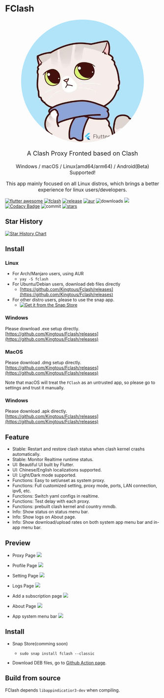 # FClash

<p align="center"><img src="assets/images/app_tray.png" style="border-radius: 50%;"/></p>


<p align="center" style="font-size: 20px">A Clash Proxy Fronted based on Clash</p>
<p align="center" style="font-size: 16px">Windows / macOS / Linux(amd64/arm64) / Android(Beta) Supported!</p>
<p align="center" style="font-size: 16px">This app mainly focused on all Linux distros, which brings a better experience for linux users/developers.</p>

[![flutter awesome](https://img.shields.io/badge/Flutter-Awesome-orange)](https://flutterawesome.com/clash-fronted-client-by-flutter-linux-supported/)
[![fclash](https://snapcraft.io/fclash/badge.svg)](https://snapcraft.io/fclash)
[![release](https://img.shields.io/github/v/release/kingtous/fclash)](https://github.com/Kingtous/Fclash/releases)
[![aur](https://img.shields.io/aur/version/fclash)](https://aur.archlinux.org/packages/fclash)
![downloads](https://img.shields.io/github/downloads/kingtous/fclash/total)
![](https://img.shields.io/github/workflow/status/kingtous/fclash/Build%20Debian%20Package)
[![Codacy Badge](https://app.codacy.com/project/badge/Grade/1d9c16d3c94f45fc9b4ee95d9c2e6f8c)](https://www.codacy.com/gh/Kingtous/Fclash/dashboard?utm_source=github.com&amp;utm_medium=referral&amp;utm_content=Kingtous/Fclash&amp;utm_campaign=Badge_Grade)
![commit](https://img.shields.io/github/commit-activity/y/kingtous/fclash)
[![stars](https://img.shields.io/github/stars/kingtous/fclash?style=social)]()

## Star History

[![Star History Chart](https://api.star-history.com/svg?repos=kingtous/fclash&type=Date)](https://star-history.com/#kingtous/fclash&Date)


## Install

### Linux

- For Arch/Manjaro users, using AUR
  - `yay -S fclash`
- For Ubuntu/Debian users, download deb files directly
  - [https://github.com/Kingtous/Fclash/releases](https://github.com/Kingtous/Fclash/releases)
- For other distro users, please to use the snap app.
  - [![Get it from the Snap Store](https://snapcraft.io/static/images/badges/en/snap-store-black.svg)](https://snapcraft.io/fclash)

### Windows

Please download .exe setup directly. [https://github.com/Kingtous/Fclash/releases](https://github.com/Kingtous/Fclash/releases)

### MacOS

Please download .dmg setup directly. [https://github.com/Kingtous/Fclash/releases](https://github.com/Kingtous/Fclash/releases)

Note that macOS will treat the `FClash` as an untrusted app, so please go to settings and trust it manually.

### Windows

Please download .apk directly. [https://github.com/Kingtous/Fclash/releases](https://github.com/Kingtous/Fclash/releases)

## Feature

- Stable: Restart and restore clash status when clash kernel crashs automatically.
- Stable: Monitor Realtime runtime status.
- UI: Beautiful UI built by Flutter.
- UI: Chinese/English localizations supported.
- UI: Light/Dark mode supported.
- Functions: Easy to set/unset as system proxy.
- Functions: Full customized setting, proxy mode, ports, LAN connection, ipv6, etc.
- Functions: Switch yaml configs in realtime.
- Functions: Test delay with each proxy.
- Functions: prebuilt clash kernel and country mmdb.
- Info: Show status on status menu bar.
- Info: Show logs on About page.
- Info: Show download/upload rates on both system app menu bar and in-app menu bar.

## Preview

- Proxy Page
  ![](docs/images/%E6%B7%B1%E5%BA%A6%E6%88%AA%E5%9B%BE_%E9%80%89%E6%8B%A9%E5%8C%BA%E5%9F%9F_20220414110524.png)

- Profile Page
  ![](docs/images/深度截图_选择区域_20220414110533.png)

- Setting Page
  ![](docs/images/深度截图_选择区域_20220414110541.png)

- Logs Page
  ![](docs/images/深度截图_选择区域_20220414110604.png)

- Add a subscription page
  ![](docs/images/深度截图_选择区域_20220414110622.png)

- About Page
  ![](docs/images/深度截图_选择区域_20220414114331.png)

- App system menu bar
  ![](docs/images/Screenshot_20220414_112025.png)

## Install

- Snap Store(comming soon)
  - `sudo snap install fclash --classic`

- Download DEB files, go to [Github Action page](https://github.com/Kingtous/Fclash/actions).

## Build from source

FClash depends `libappindicatior3-dev` when compiling.
